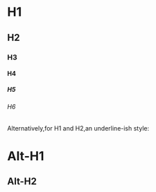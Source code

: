 # H1
## H2
### H3
#### H4
##### H5
###### H6
Alternatively,for H1 and H2,an underline-ish style:

Alt-H1
=======

Alt-H2
-------
